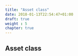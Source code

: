 ```yaml
---
title: "Asset class"
date: 2018-01-13T22:54:47+01:00
draft: true
weight : 5
chapter: true
---
```

## Asset class